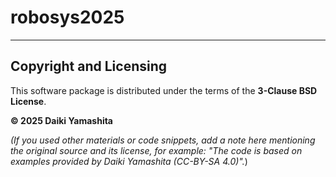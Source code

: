 # robosys2025
---

## Copyright and Licensing

This software package is distributed under the terms of the **3-Clause BSD License**.

**© 2025 Daiki Yamashita**

*(If you used other materials or code snippets, add a note here mentioning the original source and its license, for example: "The code is based on examples provided by Daiki Yamashita (CC-BY-SA 4.0)".*)
